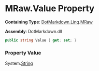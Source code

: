 # MRaw\.Value Property

**Containing Type**: [DotMarkdown.Linq](../../README.md)\.[MRaw](../README.md)

**Assembly**: DotMarkdown\.dll

```csharp
public string Value { get; set; }
```

### Property Value

System\.[String](https://docs.microsoft.com/en-us/dotnet/api/system.string)

